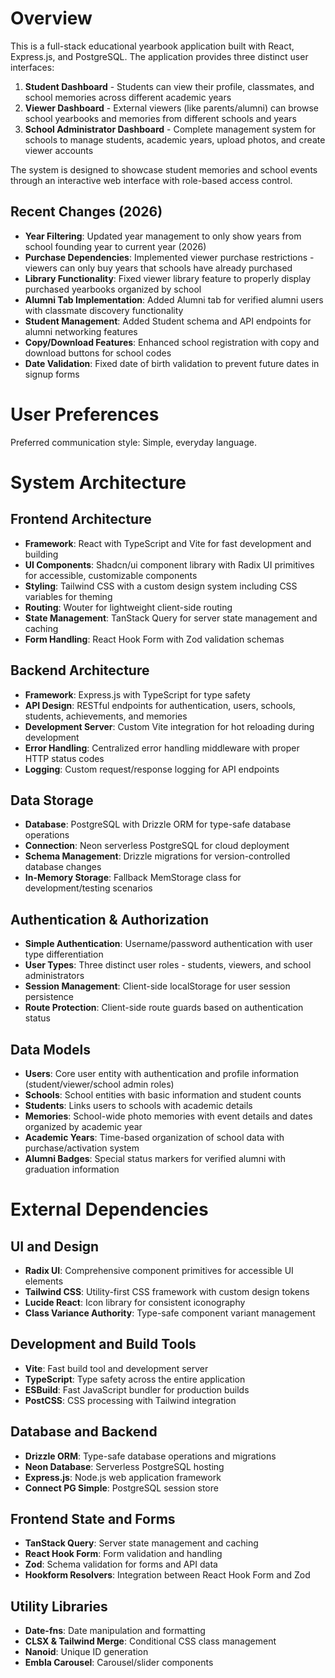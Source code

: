# Overview

This is a full-stack educational yearbook application built with React, Express.js, and PostgreSQL. The application provides three distinct user interfaces:

1. **Student Dashboard** - Students can view their profile, classmates, and school memories across different academic years
2. **Viewer Dashboard** - External viewers (like parents/alumni) can browse school yearbooks and memories from different schools and years  
3. **School Administrator Dashboard** - Complete management system for schools to manage students, academic years, upload photos, and create viewer accounts

The system is designed to showcase student memories and school events through an interactive web interface with role-based access control.

## Recent Changes (2026)
- **Year Filtering**: Updated year management to only show years from school founding year to current year (2026)
- **Purchase Dependencies**: Implemented viewer purchase restrictions - viewers can only buy years that schools have already purchased
- **Library Functionality**: Fixed viewer library feature to properly display purchased yearbooks organized by school
- **Alumni Tab Implementation**: Added Alumni tab for verified alumni users with classmate discovery functionality
- **Student Management**: Added Student schema and API endpoints for alumni networking features
- **Copy/Download Features**: Enhanced school registration with copy and download buttons for school codes
- **Date Validation**: Fixed date of birth validation to prevent future dates in signup forms

# User Preferences

Preferred communication style: Simple, everyday language.

# System Architecture

## Frontend Architecture
- **Framework**: React with TypeScript and Vite for fast development and building
- **UI Components**: Shadcn/ui component library with Radix UI primitives for accessible, customizable components
- **Styling**: Tailwind CSS with a custom design system including CSS variables for theming
- **Routing**: Wouter for lightweight client-side routing
- **State Management**: TanStack Query for server state management and caching
- **Form Handling**: React Hook Form with Zod validation schemas

## Backend Architecture
- **Framework**: Express.js with TypeScript for type safety
- **API Design**: RESTful endpoints for authentication, users, schools, students, achievements, and memories
- **Development Server**: Custom Vite integration for hot reloading during development
- **Error Handling**: Centralized error handling middleware with proper HTTP status codes
- **Logging**: Custom request/response logging for API endpoints

## Data Storage
- **Database**: PostgreSQL with Drizzle ORM for type-safe database operations
- **Connection**: Neon serverless PostgreSQL for cloud deployment
- **Schema Management**: Drizzle migrations for version-controlled database changes
- **In-Memory Storage**: Fallback MemStorage class for development/testing scenarios

## Authentication & Authorization
- **Simple Authentication**: Username/password authentication with user type differentiation
- **User Types**: Three distinct user roles - students, viewers, and school administrators
- **Session Management**: Client-side localStorage for user session persistence
- **Route Protection**: Client-side route guards based on authentication status

## Data Models
- **Users**: Core user entity with authentication and profile information (student/viewer/school admin roles)
- **Schools**: School entities with basic information and student counts
- **Students**: Links users to schools with academic details
- **Memories**: School-wide photo memories with event details and dates organized by academic year
- **Academic Years**: Time-based organization of school data with purchase/activation system
- **Alumni Badges**: Special status markers for verified alumni with graduation information

# External Dependencies

## UI and Design
- **Radix UI**: Comprehensive component primitives for accessible UI elements
- **Tailwind CSS**: Utility-first CSS framework with custom design tokens
- **Lucide React**: Icon library for consistent iconography
- **Class Variance Authority**: Type-safe component variant management

## Development and Build Tools
- **Vite**: Fast build tool and development server
- **TypeScript**: Type safety across the entire application
- **ESBuild**: Fast JavaScript bundler for production builds
- **PostCSS**: CSS processing with Tailwind integration

## Database and Backend
- **Drizzle ORM**: Type-safe database operations and migrations
- **Neon Database**: Serverless PostgreSQL hosting
- **Express.js**: Node.js web application framework
- **Connect PG Simple**: PostgreSQL session store

## Frontend State and Forms
- **TanStack Query**: Server state management and caching
- **React Hook Form**: Form validation and handling
- **Zod**: Schema validation for forms and API data
- **Hookform Resolvers**: Integration between React Hook Form and Zod

## Utility Libraries
- **Date-fns**: Date manipulation and formatting
- **CLSX & Tailwind Merge**: Conditional CSS class management
- **Nanoid**: Unique ID generation
- **Embla Carousel**: Carousel/slider components